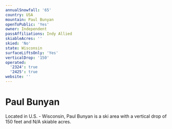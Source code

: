 ```yaml
---
annualSnowfall: '65'
country: USA
mountain: Paul Bunyan
openToPublic: 'Yes'
owner: Independent
passAffiliations: Indy Allied
skiableAcres: ''
skied: 'No'
state: Wisconsin
surfaceLiftsOnly: 'Yes'
verticalDrop: '150'
operated:
  '2324': true
  '2425': true
website: ''
---
```



# Paul Bunyan

Located in U.S. - Wisconsin, Paul Bunyan is a ski area with a vertical drop of 150 feet and N/A skiable acres.
